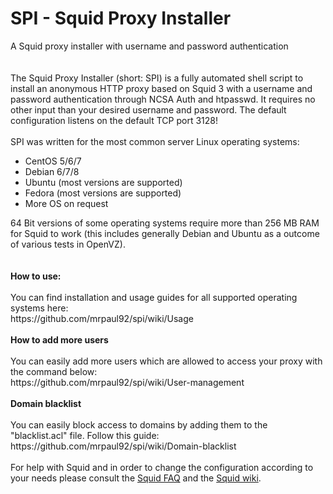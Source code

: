# SPI - Squid Proxy Installer
A Squid proxy installer with username and password authentication<br /><br /><br />
The Squid Proxy Installer (short: SPI) is a fully automated shell script to install an anonymous HTTP proxy based on Squid 3 with a username and password authentication through NCSA Auth and htpasswd. It requires no other input than your desired username and password. The default configuration listens on the default TCP port 3128!<br /><br />
SPI was written for the most common server Linux operating systems:
<ul>
<li>CentOS 5/6/7</li>
<li>Debian 6/7/8</li>
<li>Ubuntu (most versions are supported)</li>
<li>Fedora (most versions are supported)</li>
<li>More OS on request</li>
</ul>
64 Bit versions of some operating systems require more than 256 MB RAM for Squid to work (this includes generally Debian and Ubuntu as a outcome of various tests in OpenVZ).<br /><br /><br />
<b>How to use:</b><br /><br />
You can find installation and usage guides for all supported operating systems here:<br />
https://github.com/mrpaul92/spi/wiki/Usage
<br /><br />
<b>How to add more users</b><br /><br />
You can easily add more users which are allowed to access your proxy with the command below:<br />
https://github.com/mrpaul92/spi/wiki/User-management<br /><br />
<strong>Domain blacklist</strong><br /><br />
You can easily block access to domains by adding them to the "blacklist.acl" file. Follow this guide:<br />
https://github.com/mrpaul92/spi/wiki/Domain-blacklist
<br /><br />
For help with Squid and in order to change the configuration according to your needs please consult the <a href="http://wiki.squid-cache.org/SquidFaq">Squid FAQ</a> and the <a href="http://wiki.squid-cache.org/">Squid wiki</a>.
